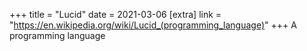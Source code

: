 +++
title = "Lucid"
date = 2021-03-06
[extra]
link = "https://en.wikipedia.org/wiki/Lucid_(programming_language)"
+++
A programming language

